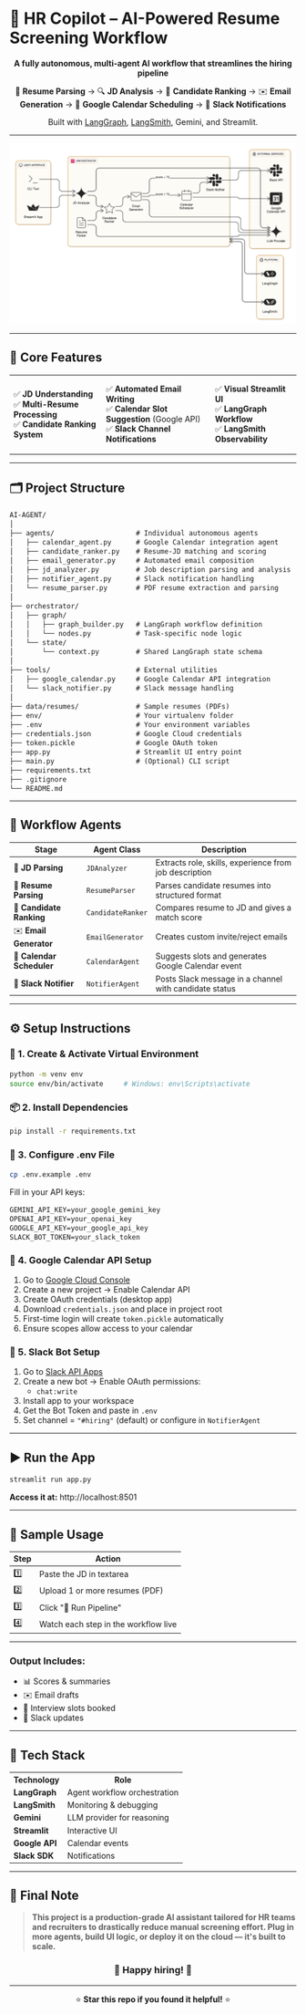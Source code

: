 # 🤖 HR Copilot – AI-Powered Resume Screening Workflow

<div align="center">

**A fully autonomous, multi-agent AI workflow that streamlines the hiring pipeline**

📄 **Resume Parsing** → 🔍 **JD Analysis** → 🎯 **Candidate Ranking** → ✉️ **Email Generation** → 📆 **Google Calendar Scheduling** → 📢 **Slack Notifications**

Built with [LangGraph](https://github.com/langchain-ai/langgraph), [LangSmith](https://smith.langchain.com), Gemini, and Streamlit.

---

![System Architecture](./architecture.png)

</div>

---

## 🧠 Core Features

<table>
<tr>
<td>

✅ **JD Understanding**  
✅ **Multi-Resume Processing**  
✅ **Candidate Ranking System**  

</td>
<td>

✅ **Automated Email Writing**  
✅ **Calendar Slot Suggestion** (Google API)  
✅ **Slack Channel Notifications**  

</td>
<td>

✅ **Visual Streamlit UI**  
✅ **LangGraph Workflow**  
✅ **LangSmith Observability**  

</td>
</tr>
</table>

---

## 🗂️ Project Structure

```
AI-AGENT/
│
├── agents/                    # Individual autonomous agents
│   ├── calendar_agent.py      # Google Calendar integration agent
│   ├── candidate_ranker.py    # Resume-JD matching and scoring
│   ├── email_generator.py     # Automated email composition
│   ├── jd_analyzer.py         # Job description parsing and analysis
│   ├── notifier_agent.py      # Slack notification handling
│   └── resume_parser.py       # PDF resume extraction and parsing
│
├── orchestrator/
│   ├── graph/
│   │   ├── graph_builder.py   # LangGraph workflow definition
│   │   └── nodes.py           # Task-specific node logic
│   └── state/
│       └── context.py         # Shared LangGraph state schema
│
├── tools/                     # External utilities
│   ├── google_calendar.py     # Google Calendar API integration
│   └── slack_notifier.py      # Slack message handling
│
├── data/resumes/              # Sample resumes (PDFs)
├── env/                       # Your virtualenv folder
├── .env                       # Your environment variables
├── credentials.json           # Google Cloud credentials
├── token.pickle               # Google OAuth token
├── app.py                     # Streamlit UI entry point
├── main.py                    # (Optional) CLI script
├── requirements.txt
├── .gitignore
└── README.md
```

---

## 🔁 Workflow Agents

| Stage | Agent Class | Description |
|-------|-------------|-------------|
| 🧾 **JD Parsing** | `JDAnalyzer` | Extracts role, skills, experience from job description |
| 📄 **Resume Parsing** | `ResumeParser` | Parses candidate resumes into structured format |
| 🎯 **Candidate Ranking** | `CandidateRanker` | Compares resume to JD and gives a match score |
| ✉️ **Email Generator** | `EmailGenerator` | Creates custom invite/reject emails |
| 📆 **Calendar Scheduler** | `CalendarAgent` | Suggests slots and generates Google Calendar event |
| 📢 **Slack Notifier** | `NotifierAgent` | Posts Slack message in a channel with candidate status |

---

## ⚙️ Setup Instructions

### 🐍 1. Create & Activate Virtual Environment

```bash
python -m venv env
source env/bin/activate     # Windows: env\Scripts\activate
```

### 📦 2. Install Dependencies

```bash
pip install -r requirements.txt
```

### 🔐 3. Configure .env File

```bash
cp .env.example .env
```

Fill in your API keys:

```env
GEMINI_API_KEY=your_google_gemini_key
OPENAI_API_KEY=your_openai_key
GOOGLE_API_KEY=your_google_api_key
SLACK_BOT_TOKEN=your_slack_token
```

### 🔗 4. Google Calendar API Setup

1. Go to [Google Cloud Console](https://console.cloud.google.com/)
2. Create a new project → Enable Calendar API
3. Create OAuth credentials (desktop app)
4. Download `credentials.json` and place in project root
5. First-time login will create `token.pickle` automatically
6. Ensure scopes allow access to your calendar

### 💬 5. Slack Bot Setup

1. Go to [Slack API Apps](https://api.slack.com/apps)
2. Create a new bot → Enable OAuth permissions:
   - `chat:write`
3. Install app to your workspace
4. Get the Bot Token and paste in `.env`
5. Set channel = `"#hiring"` (default) or configure in `NotifierAgent`

---

## ▶️ Run the App

```bash
streamlit run app.py
```

**Access it at:** http://localhost:8501

---

## 🧪 Sample Usage

| Step | Action |
|------|--------|
| 1️⃣ | Paste the JD in textarea |
| 2️⃣ | Upload 1 or more resumes (PDF) |
| 3️⃣ | Click "🚀 Run Pipeline" |
| 4️⃣ | Watch each step in the workflow live |

---

### Output Includes:
- 📊 Scores & summaries
- ✉️ Email drafts
- 📆 Interview slots booked 
- 📢 Slack updates

---

## 🧠 Tech Stack

<table>
<tr>
<th>Technology</th>
<th>Role</th>
</tr>
<tr>
<td><strong>LangGraph</strong></td>
<td>Agent workflow orchestration</td>
</tr>
<tr>
<td><strong>LangSmith</strong></td>
<td>Monitoring & debugging</td>
</tr>
<tr>
<td><strong>Gemini</strong></td>
<td>LLM provider for reasoning</td>
</tr>
<tr>
<td><strong>Streamlit</strong></td>
<td>Interactive UI</td>
</tr>
<tr>
<td><strong>Google API</strong></td>
<td>Calendar events</td>
</tr>
<tr>
<td><strong>Slack SDK</strong></td>
<td>Notifications</td>
</tr>
</table>

---


## 📝 Final Note

> **This project is a production-grade AI assistant tailored for HR teams and recruiters to drastically reduce manual screening effort. Plug in more agents, build UI logic, or deploy it on the cloud — it's built to scale.**

<div align="center">

### 🎉 **Happy hiring!** 🎉

---

⭐ **Star this repo if you found it helpful!** ⭐

</div>